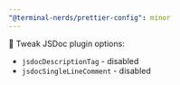 ```yaml
---
"@terminal-nerds/prettier-config": minor
---
```


🔧 Tweak JSDoc plugin options:

-   `jsdocDescriptionTag` - disabled
-   `jsdocSingleLineComment` - disabled
